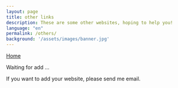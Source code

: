 ```yaml
---
layout: page
title: other links
description: These are some other websites, hoping to help you!
language: "en"
permalink: /others/
background: '/assets/images/banner.jpg'
---
```


[Home][home]

Waiting for add ...

If you want to add your website, please send me email.

[home]: https://blog.codeglimpse.top